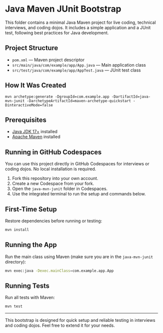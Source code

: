 # Java Maven JUnit Bootstrap

This folder contains a minimal Java Maven project for live coding, technical interviews, and coding dojos. It includes a simple application and a JUnit test, following best practices for Java development.

## Project Structure
- `pom.xml` — Maven project descriptor
- `src/main/java/com/example/app/App.java` — Main application class
- `src/test/java/com/example/app/AppTest.java` — JUnit test class

## How It Was Created
```
mvn archetype:generate -DgroupId=com.example.app -DartifactId=java-mvn-junit -DarchetypeArtifactId=maven-archetype-quickstart -DinteractiveMode=false
```

## Prerequisites
- [Java JDK 17+](https://adoptium.net/) installed
- [Apache Maven](https://maven.apache.org/download.cgi) installed

## Running in GitHub Codespaces
You can use this project directly in GitHub Codespaces for interviews or coding dojos. No local installation is required.

1. Fork this repository into your own account.
2. Create a new Codespace from your fork.
3. Open the `java-mvn-junit` folder in Codespaces.
4. Use the integrated terminal to run the setup and commands below.

## First-Time Setup
Restore dependencies before running or testing:
```sh
mvn install
```

## Running the App
Run the main class using Maven (make sure you are in the `java-mvn-junit` directory):
```sh
mvn exec:java -Dexec.mainClass=com.example.app.App
```

## Running Tests
Run all tests with Maven:
```sh
mvn test
```

---

This bootstrap is designed for quick setup and reliable testing in interviews and coding dojos. Feel free to extend it for your needs.
